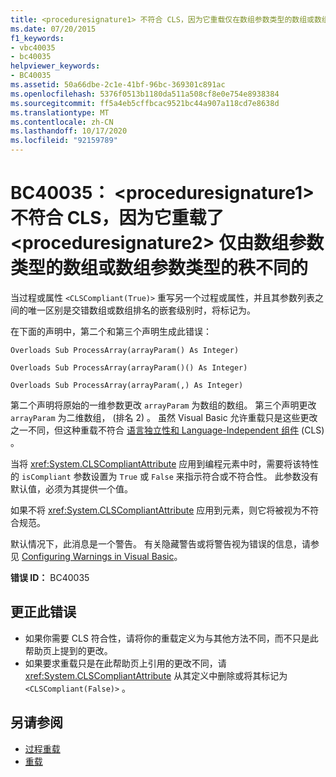 ```yaml
---
title: <proceduresignature1> 不符合 CLS，因为它重载仅在数组参数类型的数组或数组参数类型的秩方面与它不同的 <proceduresignature2>
ms.date: 07/20/2015
f1_keywords:
- vbc40035
- bc40035
helpviewer_keywords:
- BC40035
ms.assetid: 50a66dbe-2c1e-41bf-96bc-369301c891ac
ms.openlocfilehash: 5376f0513b1180da511a508cf8e0e754e8938384
ms.sourcegitcommit: ff5a4eb5cffbcac9521bc44a907a118cd7e8638d
ms.translationtype: MT
ms.contentlocale: zh-CN
ms.lasthandoff: 10/17/2020
ms.locfileid: "92159789"
---
```

# <a name="bc40035-proceduresignature1-is-not-cls-compliant-because-it-overloads-proceduresignature2-which-differs-from-it-only-by-array-of-array-parameter-types-or-by-the-rank-of-the-array-parameter-types"></a>BC40035： \<proceduresignature1> 不符合 CLS，因为它重载了 \<proceduresignature2> 仅由数组参数类型的数组或数组参数类型的秩不同的

当过程或属性 `<CLSCompliant(True)>` 重写另一个过程或属性，并且其参数列表之间的唯一区别是交错数组或数组排名的嵌套级别时，将标记为。

 在下面的声明中，第二个和第三个声明生成此错误：

 `Overloads Sub ProcessArray(arrayParam() As Integer)`

 `Overloads Sub ProcessArray(arrayParam()() As Integer)`

 `Overloads Sub ProcessArray(arrayParam(,) As Integer)`

 第二个声明将原始的一维参数更改 `arrayParam` 为数组的数组。 第三个声明更改 `arrayParam` 为二维数组， (排名 2) 。 虽然 Visual Basic 允许重载只是这些更改之一不同，但这种重载不符合 [语言独立性和 Language-Independent 组件](../../../standard/language-independence-and-language-independent-components.md) (CLS) 。

 当将 <xref:System.CLSCompliantAttribute> 应用到编程元素中时，需要将该特性的 `isCompliant` 参数设置为 `True` 或 `False` 来指示符合或不符合性。 此参数没有默认值，必须为其提供一个值。

 如果不将 <xref:System.CLSCompliantAttribute> 应用到元素，则它将被视为不符合规范。

 默认情况下，此消息是一个警告。 有关隐藏警告或将警告视为错误的信息，请参见 [Configuring Warnings in Visual Basic](/visualstudio/ide/configuring-warnings-in-visual-basic)。

 **错误 ID：** BC40035

## <a name="to-correct-this-error"></a>更正此错误

- 如果你需要 CLS 符合性，请将你的重载定义为与其他方法不同，而不只是此帮助页上提到的更改。
- 如果要求重载只是在此帮助页上引用的更改不同，请 <xref:System.CLSCompliantAttribute> 从其定义中删除或将其标记为 `<CLSCompliant(False)>` 。

## <a name="see-also"></a>另请参阅

- [过程重载](../../programming-guide/language-features/procedures/procedure-overloading.md)
- [重载](../modifiers/overloads.md)
